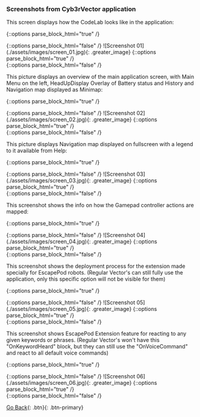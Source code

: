 ﻿---
layout: default_page
---

### Screenshots from Cyb3rVector application

This screen displays how the CodeLab looks like in the application:

{::options parse_block_html="true" /}
<div class="thumbnails">
{::options parse_block_html="false" /}
![Screenshot 01](./assets/images/screen_01.jpg){: .greater_image}
{::options parse_block_html="true" /}
</div>
{::options parse_block_html="false" /}


This picture displays an overview of the main application screen, with Main Menu on the left,
HeadUpDisplay Overlay of Battery status and History and Navigation map displayed as Minimap:

{::options parse_block_html="true" /}
<div class="thumbnails">
{::options parse_block_html="false" /}
![Screenshot 02](./assets/images/screen_02.jpg){: .greater_image}
{::options parse_block_html="true" /}
</div>
{::options parse_block_html="false" /}


This picture displays Navigation map displayed on fullscreen with a legend to it available from Help:

{::options parse_block_html="true" /}
<div class="thumbnails">
{::options parse_block_html="false" /}
![Screenshot 03](./assets/images/screen_03.jpg){: .greater_image}
{::options parse_block_html="true" /}
</div>
{::options parse_block_html="false" /}


This screenshot shows the info on how the Gamepad controller actions are mapped:

{::options parse_block_html="true" /}
<div class="thumbnails">
{::options parse_block_html="false" /}
![Screenshot 04](./assets/images/screen_04.jpg){: .greater_image}
{::options parse_block_html="true" /}
</div>
{::options parse_block_html="false" /}


This screenshot shows the deployment process for the extension made specially for EscapePod robots.
(Regular Vector's can still fully use the application, only this specific option will not be visible for them)

{::options parse_block_html="true" /}
<div class="thumbnails">
{::options parse_block_html="false" /}
![Screenshot 05](./assets/images/screen_05.jpg){: .greater_image}
{::options parse_block_html="true" /}
</div>
{::options parse_block_html="false" /}


This screenshot shows EscapePod Extension feature for reacting to any given keywords or phrases.
(Regular Vector's won't have this "OnKeywordHeard" block, but they can still use the "OnVoiceCommand" and react to all default voice commands)

{::options parse_block_html="true" /}
<div class="thumbnails">
{::options parse_block_html="false" /}
![Screenshot 06](./assets/images/screen_06.jpg){: .greater_image}
{::options parse_block_html="true" /}
</div>
{::options parse_block_html="false" /}


[Go Back](./){: .btn}{: .btn-primary}